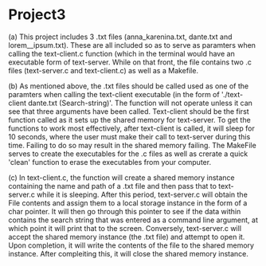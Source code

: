 # Project3

(a) This project includes 3 .txt files (anna_karenina.txt, dante.txt and lorem__ipsum.txt). These  are all included so as
to serve as paramters when calling the text-client.c function (which in the terminal would have an executable form of
text-server. While on that front, the file contains two .c files (text-server.c and text-client.c) as well as a Makefile.

(b) As mentioned above, the .txt files should be called used as one of the paramters when calling the text-client executable (in the form of './text-client dante.txt (Search-string)'. The function will not operate unless it can see that three arguments have been called. 
Text-client should be the first function called as it sets up the shared memory for text-server. To get the functions to work most effectively, after text-client is called, it will sleep for 10 seconds, where the user must make their call to text-server during this time. Failing to do so may result in the shared memory failing. 
The MakeFile serves to create the executables for the .c files as well as crerate a quick 'clean' function to erase the executables from your computer.

(c) In text-client.c, the function will create a shared memory instance containing the name and path of a .txt file and then pass that to text-server.c while it is sleeping. After this period, text-server.c will obtain the File contents and assign them to a local storage instance in the form of a char pointer. It will then go through this pointer to see if the data within contains the search string that was entered as a command line argument, at which point it will print that to the screen.
Conversely, text-server.c will accept the shared memory instance (the .txt file) and attempt to open it. Upon completion, it will write the contents of the file to the shared memory instance. After compleiting this, it will close the shared memory instance.

